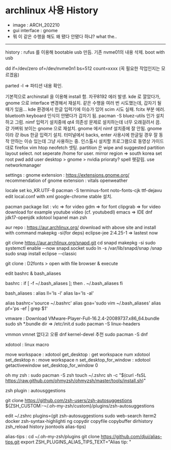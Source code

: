 
# archlinux 사용 History

- image : ARCH_202210
- gui interface : gnome
- 뭐 이 같은 수행을 해도 왜 됐다 안됐다 하냐? what the..
-------
 history : rufus 를 이용해 bootable usb 만듬. 
 기존 nvme01의 내용 삭제.
boot with usb

dd if=/dev/zero of=/dev/nvme0n1 bs=512 count=xxxx
(꼭 필요한 작업인지는 모르겠음)

parted -l => 파티션 내용 확인. 

기본적으로 archinstall 을 이용해 install 함.
자꾸8192 에러 발생. 
kde 로 깔았다가, gnome 으로 interface 변경해서 재설치.
같은 수행을 여러 번 시도했는데, 갑자기 될 때가 있음...
kde 환경에서 한글 입력기에 이슈가 있어 scim 시도 실패.
fcitx 부분 에러. bluetooth keyboard 인식이 안됐다가 갑자기 됨. 
pacman -S bluez-utils 인가 설치하고 그럼.
nimf 입력기 설치중에 qt4 의존성 문제로 설치하는데 너무 오래걸려서 끔.
걍 가벼워 보이는 gnome 으로 재설치. 
gnome 에서 nimf 설치중에 잘 안됨. gnome 이라 걍 ibus 한글 입력기 설치.
터미널에서 backs, enter 사용시에 한글일 경우 잘 동작 안하는 이슈 있는데 그냥 사용하는 중. 
인스톨시 설치할 프로그램으로 동영상 가이드대로 firefox vim htop neofetch 셋팅.
partition 은 wipe and suggested partition layout select.
not seperate /home for user. 
mirror region => south korea
set root pwd
add user
desktop > gnome > nvidia prioraty? spell 헷갈림. 
use networkmanager


settings :
gnome extension :
https://extensions.gnome.org/
recommendation of gnome extension :
vitals
openweather




locale set ko_KR.UTF-8
pacman -S terminus-font noto-fonts-cjk ttf-dejavu
edit local.conf with xml 
google-chrome stable 설치.   


pacman package list :
vlc => for video 
gdm => for font
clipgrab => for video download for example youtube video
(cf. youtubedl)
emacs => IDE 
dnf
jdk17-openjdk
xdotool
lxpanel
man
zsh



aur repo : https://aur.archlinux.org/
download with above site and install with command makepkg -si(for deps)
eclipse-jee 2:4.25-1 => lastest now 

git clone https://aur.archlinux.org/snapd.git
cd snapd
makepkg -si
sudo systemctl enable --now snapd.socket
sudo ln -s /var/lib/snapd/snap /snap
sudo snap install eclipse --classic



git clone :
D2fonts > open with file browser & execute


edit bashrc & bash_aliases

bashrc : 
if [ -f ~/.bash_aliases ]; then
    . ~/.bash_aliases
fi

bash_aliases : 
alias ll='ls -l'
alias la='ls -al'

alias bashrc='source ~/.bashrc'
alias goa='sudo vim ~/.bash_aliases'
alias pf='ps -ef | grep $1'


vmware :
Download VMware-Player-Full-16.2.4-20089737.x86_64.bundle
sudo sh *.bundle
dir => /etc/init.d
sudo pacman -S linux-headers

vmmon
vmnet
없다고 오류
dnf kernel-devel 추천
sudo pacman -S dnf
  

xdotool : linux macro

move workspace :
xdotool get_desktop : get workspace num
xdotool set_desktop n : move workspace n
set_desktop_for_window : xdotool getactivewindow set_desktop_for_window 0


oh my zsh : 
sudo pacman -S zsh
touch ~/.zshrc
sh -c "$(curl -fsSL https://raw.github.com/ohmyzsh/ohmyzsh/master/tools/install.sh)"

zsh plugin :
autousggestions

git clone https://github.com/zsh-users/zsh-autosuggestions ${ZSH_CUSTOM:-~/.oh-my-zsh/custom}/plugins/zsh-autosuggestions


edit ~/.zshrc
plugins=(git zsh-autosuggestions sudo web-search iterm2 docker zsh-syntax-highlighti    ng copydir copyfile copybuffer dirhistory zsh_reload history jsontools alias-tips)


alias-tips :
cd ~/.oh-my-zsh/plugins
git clone https://github.com/djui/alias-tips.git
export ZSH_PLUGINS_ALIAS_TIPS_TEXT="Alias tip: "



